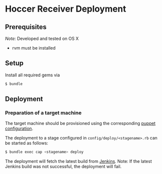 # Hoccer Receiver Deployment

## Prerequisites

*Note:* Developed and tested on OS X

* rvm must be installed

## Setup

Install all required gems via

```bash
$ bundle
```

## Deployment

### Preparation of a target machine

The target machine should be provisioned using the corresponding [puppet configuration](https://github.com/hoccer/hoccer-receiver-puppet-configuration).

The deployment to a stage configured in `config/deploy/<stagename>.rb` can be started as follows:

```bash
$ bundle exec cap <stagename> deploy
```

The deployment will fetch the latest build from [Jenkins](https://jenkins.hoccer.de/job/hoccer-receiver/). Note: If the latest Jenkins build was not successful, the deployment will fail.
